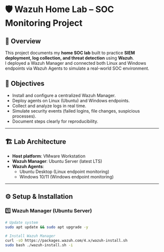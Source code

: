 # 🛡️ Wazuh Home Lab – SOC Monitoring Project

## 📌 Overview
This project documents my **home SOC lab** built to practice **SIEM deployment, log collection, and threat detection** using **Wazuh**.  
I deployed a Wazuh Manager and connected both Linux and Windows endpoints via Wazuh Agents to simulate a real-world SOC environment.  

## 🎯 Objectives
- Install and configure a centralized Wazuh Manager.  
- Deploy agents on Linux (Ubuntu) and Windows endpoints.  
- Collect and analyze logs in real time.  
- Simulate security events (failed logins, file changes, suspicious processes).  
- Document steps clearly for reproducibility.  

---

## 🏗️ Lab Architecture

- **Host platform**: VMware Workstation  
- **Wazuh Manager**: Ubuntu Server (latest LTS)  
- **Wazuh Agents**:  
  - Ubuntu Desktop (Linux endpoint monitoring)  
  - Windows 10/11 (Windows endpoint monitoring)  

---
## ⚙️ Setup & Installation

### 1️⃣ Wazuh Manager (Ubuntu Server)
```bash
# Update system
sudo apt update && sudo apt upgrade -y

# Install Wazuh Manager
curl -sO https://packages.wazuh.com/4.x/wazuh-install.sh
sudo bash ./wazuh-install.sh -i

